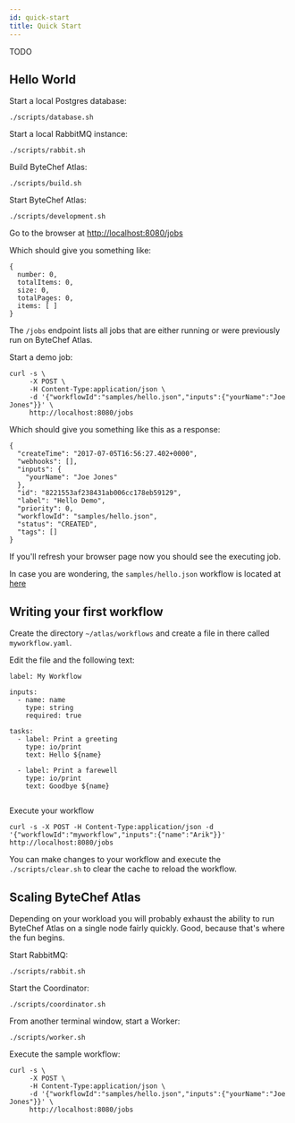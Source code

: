 ```yaml
---
id: quick-start
title: Quick Start
---
```


TODO

## Hello World

Start a local Postgres database:

```
./scripts/database.sh
```

Start a local RabbitMQ instance:

```
./scripts/rabbit.sh
``` 

Build ByteChef Atlas:

```
./scripts/build.sh
```

Start ByteChef Atlas:

```
./scripts/development.sh
```

Go to the browser at <a href="http://localhost:8080/jobs" target="_blank">http://localhost:8080/jobs</a>

Which should give you something like:

```
{
  number: 0,
  totalItems: 0,
  size: 0,
  totalPages: 0,
  items: [ ]
}
```

The `/jobs` endpoint lists all jobs that are either running or were previously run on ByteChef Atlas.

Start a demo job:

```
curl -s \
     -X POST \
     -H Content-Type:application/json \
     -d '{"workflowId":"samples/hello.json","inputs":{"yourName":"Joe Jones"}}' \
     http://localhost:8080/jobs
```

Which should give you something like this as a response:

```
{
  "createTime": "2017-07-05T16:56:27.402+0000",
  "webhooks": [],
  "inputs": {
    "yourName": "Joe Jones"
  },
  "id": "8221553af238431ab006cc178eb59129",
  "label": "Hello Demo",
  "priority": 0,
  "workflowId": "samples/hello.json",
  "status": "CREATED",
  "tags": []
}
```


If you'll refresh your browser page now you should see the executing job.

In case you are wondering, the `samples/hello.json` workflow is located at <a href="https://github.com/ByteChef/atlas/blob/master/server/modules/apps/atlas-app/src/main/resources/workflow/samples/hello.yaml" target="_blank">here</a>


## Writing your first workflow

Create the directory `~/atlas/workflows` and create a file in there called `myworkflow.yaml`.

Edit the file and the following text:

```
label: My Workflow

inputs:
  - name: name
    type: string
    required: true

tasks:      
  - label: Print a greeting
    type: io/print
    text: Hello ${name}
       
  - label: Print a farewell
    type: io/print
    text: Goodbye ${name}
    
```  

Execute your workflow

```
curl -s -X POST -H Content-Type:application/json -d '{"workflowId":"myworkflow","inputs":{"name":"Arik"}}' http://localhost:8080/jobs
```

You can make changes to your workflow and execute the `./scripts/clear.sh` to clear the cache to reload the workflow.

## Scaling ByteChef Atlas

Depending on your workload you will probably exhaust the ability to run ByteChef Atlas on a single node fairly quickly. Good, because that's where the fun begins.

Start RabbitMQ:

```
./scripts/rabbit.sh
```

Start the Coordinator:

```
./scripts/coordinator.sh 
```

From another terminal window, start a Worker:

```
./scripts/worker.sh 
```

Execute the sample workflow:

```
curl -s \
     -X POST \
     -H Content-Type:application/json \
     -d '{"workflowId":"samples/hello.json","inputs":{"yourName":"Joe Jones"}}' \
     http://localhost:8080/jobs
```
